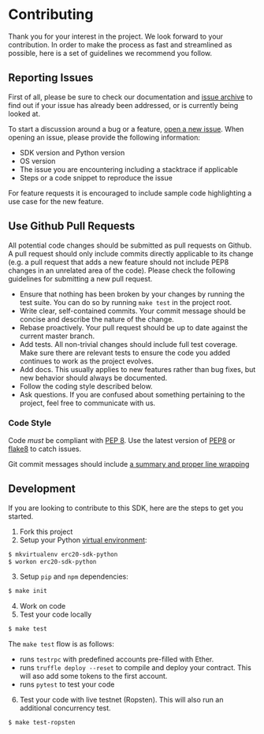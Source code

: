 # Contributing

Thank you for your interest in the project. We look forward to your contribution. In order to make the process as fast 
and streamlined as possible, here is a set of guidelines we recommend you follow.

## Reporting Issues
First of all, please be sure to check our documentation and [issue archive](https://github.com/growlot/erc20token-sdk-python/issues) 
to find out if your issue has already been addressed, or is currently being looked at.

To start a discussion around a bug or a feature, [open a new issue](https://github.com/growlot/erc20token-sdk-python/issues/new). 
When opening an issue, please provide the following information:

- SDK version and Python version
- OS version
- The issue you are encountering including a stacktrace if applicable
- Steps or a code snippet to reproduce the issue

For feature requests it is encouraged to include sample code highlighting a use case for the new feature.

## Use Github Pull Requests

All potential code changes should be submitted as pull requests on Github. A pull request should only include 
commits directly applicable to its change (e.g. a pull request that adds a new feature should not include PEP8 changes in
an unrelated area of the code). Please check the following guidelines for submitting a new pull request.

- Ensure that nothing has been broken by your changes by running the test suite. You can do so by running 
`make test` in the project root. 
- Write clear, self-contained commits. Your commit message should be concise and describe the nature of the change.
- Rebase proactively. Your pull request should be up to date against the current master branch.
- Add tests. All non-trivial changes should include full test coverage. Make sure there are relevant tests to 
ensure the code you added continues to work as the project evolves.
- Add docs. This usually applies to new features rather than bug fixes, but new behavior should always be documented.
- Follow the coding style described below.
- Ask questions. If you are confused about something pertaining to the project, feel free to communicate with us.

### Code Style

Code *must* be compliant with [PEP 8](https://www.python.org/dev/peps/pep-0008/). Use the latest version of 
[PEP8](https://pypi.python.org/pypi/pep8) or [flake8](https://pypi.python.org/pypi/flake8) to catch issues.

Git commit messages should include [a summary and proper line wrapping](http://tbaggery.com/2008/04/19/a-note-about-git-commit-messages.html)

## Development
If you are looking to contribute to this SDK, here are the steps to get you started.

1. Fork this project
2. Setup your Python [virtual environment](http://docs.python-guide.org/en/latest/dev/virtualenvs):
```bash
$ mkvirtualenv erc20-sdk-python
$ workon erc20-sdk-python
```
3. Setup `pip` and `npm` dependencies:
```bash
$ make init
```
4. Work on code
5. Test your code locally
```bash
$ make test
```
The `make test` flow is as follows:
- runs `testrpc` with predefined accounts pre-filled with Ether.
- runs `truffle deploy --reset` to compile and deploy your contract. This will aso add some tokens to the first account.
- runs `pytest` to test your code

6. Test your code with live testnet (Ropsten). This will also run an additional concurrency test.
```bash
$ make test-ropsten
```

